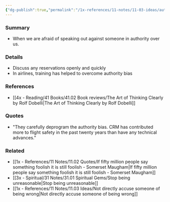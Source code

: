 ```yaml
---
{"dg-publish":true,"permalink":"/1x-references/11-notes/11-03-ideas/authority-bias/","title":"Authority Bias","created":"2022-12-15T08:01:01.000+03:00","updated":"2024-02-14T20:18:35.891+03:00"}
---
```



### Summary
- When we are afraid of speaking out against someone in authority over us.

### Details
- Discuss any reservations openly and quickly
- In airlines, training has helped to overcome authority bias

### References
- [[4x - Reading/41 Books/41.02 Book reviews/The Art of Thinking Clearly by Rolf Dobelli\|The Art of Thinking Clearly by Rolf Dobelli]]

### Quotes
- "They carefully deprogram the authority bias. CRM has contributed more to flight safety in the past twenty years than have any technical advances."

### Related
- [[1x - References/11 Notes/11.02 Quotes/If fifty million people say something foolish it is still foolish - Somerset Maugham\|If fifty million people say something foolish it is still foolish - Somerset Maugham]]
- [[3x - Spiritual/31 Notes/31.01 Spiritual Gems/Stop being unreasonable\|Stop being unreasonable]]
- [[1x - References/11 Notes/11.03 Ideas/Not directly accuse someone of being wrong\|Not directly accuse someone of being wrong]]